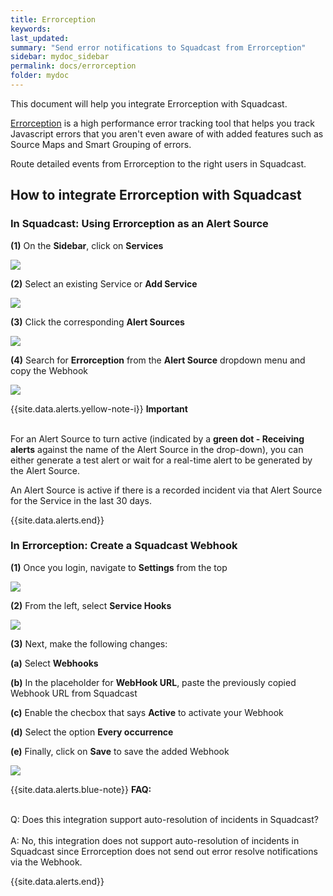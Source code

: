 ```yaml
---
title: Errorception
keywords: 
last_updated: 
summary: "Send error notifications to Squadcast from Errorception"
sidebar: mydoc_sidebar
permalink: docs/errorception
folder: mydoc
---
```


This document will help you integrate Errorception with Squadcast.

[Errorception](https://errorception.com/) is a high performance error tracking tool that helps you track Javascript errors that you aren't even aware of with added features such as Source Maps and Smart Grouping of errors.

Route detailed events from Errorception to the right users in Squadcast.

## How to integrate Errorception with Squadcast

### In Squadcast: Using Errorception as an Alert Source

**(1)** On the **Sidebar**, click on **Services**

![](images/integration_1-1.png)

**(2)** Select an existing Service or **Add Service** 

![](images/integration_1-2.png)

**(3)** Click the corresponding **Alert Sources**

![](images/integration_1.png)

**(4)** Search for **Errorception** from  the **Alert Source** dropdown menu and copy the Webhook 

![](images/errorception_1.png)

{{site.data.alerts.yellow-note-i}}
<b>Important</b><br/><br/>
<p>For an Alert Source to turn active (indicated by a <b>green dot - Receiving alerts</b> against the name of the Alert Source in the drop-down), you can either generate a test alert or wait for a real-time alert to be generated by the Alert Source.</p>
<p>An Alert Source is active if there is a recorded incident via that Alert Source for the Service in the last 30 days.</p>
{{site.data.alerts.end}}

### In Errorception: Create a Squadcast Webhook

**(1)** Once you login, navigate to **Settings** from the top

![](images/errorception_2.png)

**(2)** From the left, select **Service Hooks**

![](images/errorception_3.png)

**(3)** Next, make the following changes:

**(a)** Select **Webhooks**

**(b)** In the placeholder for **WebHook URL**, paste the previously copied Webhook URL from Squadcast

**(c)** Enable the checbox that says **Active** to activate your Webhook

**(d)** Select the option **Every occurrence**

**(e)** Finally, click on **Save** to save the added Webhook

![](images/errorception_4.png)

{{site.data.alerts.blue-note}}
<b>FAQ:</b>
<br/><br/><p>Q: Does this integration support auto-resolution of incidents in Squadcast?<br/><br/>
A: No, this integration does not support auto-resolution of incidents in Squadcast since Errorception does not send out error resolve notifications via the Webhook.</p>
{{site.data.alerts.end}}